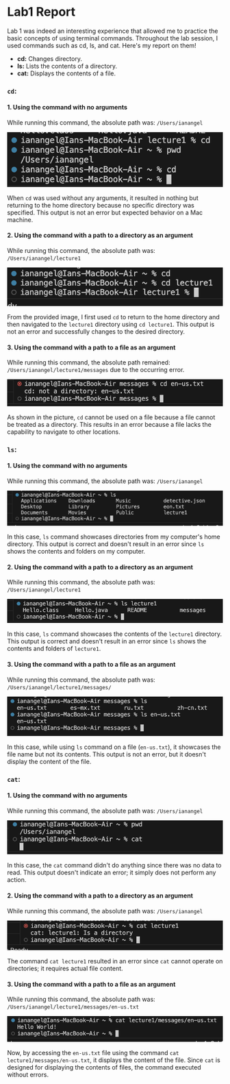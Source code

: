 # Lab1 Report
Lab 1 was indeed an interesting experience that allowed me to practice the basic concepts of using terminal commands. 
Throughout the lab session, I used commands such as cd, ls, and cat. Here's my report on them!

* **cd:** Changes directory.
* **ls:** Lists the contents of a directory.
* **cat:** Displays the contents of a file.


### `cd`:
#### 1. Using the command with no arguments
While running this command, the absolute path was: `/Users/ianangel`

![Image](cdNoArg.png)

When `cd` was used without any arguments, it resulted in nothing but returning to the home directory because no specific directory was specified. This output is not an error but expected behavior on a Mac machine.

#### 2. Using the command with a path to a directory as an argument
While running this command, the absolute path was: `/Users/ianangel/lecture1`

![Image](cdToDir.png)

From the provided image, I first used `cd` to return to the home directory and then navigated to the `lecture1` directory using `cd lecture1`. This output is not an error and successfully changes to the desired directory.

#### 3. Using the command with a path to a file as an argument
While running this command, the absolute path remained: `/Users/ianangel/lecture1/messages` due to the occurring error.

![Image](cdToFile.png)

As shown in the picture, `cd` cannot be used on a file because a file cannot be treated as a directory. This results in an error because a file lacks the capability to navigate to other locations.

### `ls`:
#### 1. Using the command with no arguments
While running this command, the absolute path was: `/Users/ianangel`

![Image](lsNoArg.png)

In this case, `ls` command showcases directories from my computer's home directory. This output is correct and doesn't result in an error since `ls` shows the contents and folders on my computer.

#### 2. Using the command with a path to a directory as an argument
While running this command, the absolute path was: `/Users/ianangel/lecture1`

![Image](lsToDir.png)

In this case, `ls` command showcases the contents of the `lecture1` directory. This output is correct and doesn't result in an error since `ls` shows the contents and folders of `lecture1`.

#### 3. Using the command with a path to a file as an argument
While running this command, the absolute path was: `/Users/ianangel/lecture1/messages/`

![Image](lsToFile.png)

In this case, while using `ls` command on a file (`en-us.txt`), it showcases the file name but not its contents. This output is not an error, but it doesn't display the content of the file.

### `cat`:
#### 1. Using the command with no arguments
While running this command, the absolute path was: `/Users/ianangel`

![Image](catNoArg.png)

In this case, the `cat` command didn't do anything since there was no data to read. This output doesn't indicate an error; it simply does not perform any action.

#### 2. Using the command with a path to a directory as an argument
While running this command, the absolute path was: `/Users/ianangel`

![Image](catToDir.png)

The command `cat lecture1` resulted in an error since `cat` cannot operate on directories; it requires actual file content.

#### 3. Using the command with a path to a file as an argument
While running this command, the absolute path was: `/Users/ianangel/lecture1/messages/en-us.txt`

![Image](catToFile.png)

Now, by accessing the `en-us.txt` file using the command `cat lecture1/messages/en-us.txt`, it displays the content of the file. Since `cat` is designed for displaying the contents of files, the command executed without errors.
